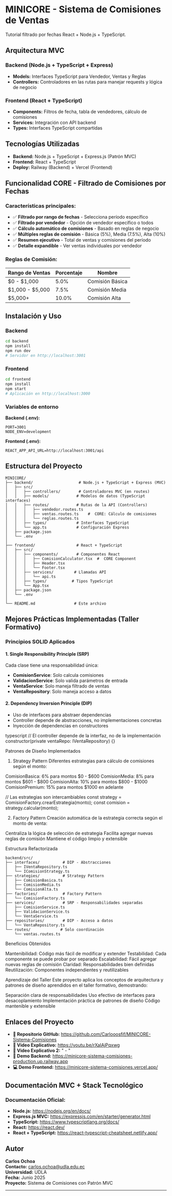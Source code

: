#  MINICORE - Sistema de Comisiones de Ventas

Tutorial filtrado por fechas React + Node.js + TypeScript. 

## Arquitectura MVC

### Backend (Node.js + TypeScript + Express)
- **Models:** Interfaces TypeScript para Vendedor, Ventas y Reglas 
- **Controllers:** Controladores en las rutas para manejar requests y lógica de negocio

### Frontend (React + TypeScript)
- **Components:** Filtros de fecha, tabla de vendedores, cálculo de comisiones
- **Services:** Integración con API backend
- **Types:** Interfaces TypeScript compartidas

## Tecnologías Utilizadas
- **Backend:** Node.js + TypeScript + Express.js (Patrón MVC)
- **Frontend:** React + TypeScript
- **Deploy:** Railway (Backend) + Vercel (Frontend)

##  Funcionalidad CORE - Filtrado de Comisiones por Fechas

###  Características principales:
- ✅ **Filtrado por rango de fechas** - Selecciona período específico
- ✅ **Filtrado por vendedor** - Opción de vendedor específico o todos
- ✅ **Cálculo automático de comisiones** - Basado en reglas de negocio
- ✅ **Múltiples reglas de comisión** - Básica (5%), Media (7.5%), Alta (10%)
- ✅ **Resumen ejecutivo** - Total de ventas y comisiones del período
- ✅ **Detalle expandible** - Ver ventas individuales por vendedor

### Reglas de Comisión:
| Rango de Ventas | Porcentaje | Nombre |
|----------------|------------|---------|
| $0 - $1,000 | 5.0% | Comisión Básica |
| $1,000 - $5,000 | 7.5% | Comisión Media |
| $5,000+ | 10.0% | Comisión Alta |

## Instalación y Uso

### Backend
```bash
cd backend
npm install
npm run dev
# Servidor en http://localhost:3001
```

### Frontend
```bash
cd frontend
npm install
npm start
# Aplicación en http://localhost:3000
```

### Variables de entorno
**Backend (.env):**
```env
PORT=3001
NODE_ENV=development
```

**Frontend (.env):**
```env
REACT_APP_API_URL=http://localhost:3001/api
```


##  Estructura del Proyecto

```
MINICORE/
├── backend/                    # Node.js + TypeScript + Express (MVC)
│   ├── src/
│   │   ├── controllers/        # Controladores MVC (en routes)
│   │   ├── models/            # Modelos de datos (TypeScript interfaces)
│   │   ├── routes/            # Rutas de la API (Controllers)
│   │   │   ├── vendedor.routes.ts
│   │   │   ├── ventas.routes.ts    #  CORE: Cálculo de comisiones
│   │   │   └── reglas.routes.ts
│   │   ├── types/             # Interfaces TypeScript
│   │   └── app.ts             # Configuración Express
│   ├── package.json
│   └── .env
│
├── frontend/                  # React + TypeScript
│   ├── src/
│   │   ├── components/        # Componentes React
│   │   │   ├── ComisionCalculator.tsx  #  CORE Component
│   │   │   ├── Header.tsx
│   │   │   └── Footer.tsx
│   │   ├── services/         # Llamadas API
│   │   │   └── api.ts
│   │   ├── types/           # Tipos TypeScript
│   │   └── App.tsx
│   ├── package.json
│   └── .env
│
└── README.md                 # Este archivo
```

##  Mejores Prácticas Implementadas (Taller Formativo)

###  Principios SOLID Aplicados

#### 1. Single Responsibility Principle (SRP)
Cada clase tiene una responsabilidad única:
- **ComisionService**: Solo calcula comisiones
- **ValidacionService**: Solo valida parámetros de entrada  
- **VentaService**: Solo maneja filtrado de ventas
- **VentaRepository**: Solo maneja acceso a datos

#### 2. Dependency Inversion Principle (DIP)
- Uso de interfaces para abstraer dependencias
- Controller depende de abstracciones, no implementaciones concretas
- Inyección de dependencias en constructores

typescript
// El controller depende de la interfaz, no de la implementación
constructor(private ventaRepo: IVentaRepository) {}

 Patrones de Diseño Implementados

1. Strategy Pattern
Diferentes estrategias para cálculo de comisiones según el monto:

ComisionBasica: 6% para montos $0 - $600
ComisionMedia: 8% para montos $601 - $800
ComisionAlta: 10% para montos $800 - $1000
ComisionPremium: 15% para montos $1000 en adelante

// Las estrategias son intercambiables
const strategy = ComisionFactory.crearEstrategia(monto);
const comision = strategy.calcular(monto);

2. Factory Pattern
Creación automática de la estrategia correcta según el monto de venta:

Centraliza la lógica de selección de estrategia
Facilita agregar nuevas reglas de comisión
Mantiene el código limpio y extensible

 Estructura Refactorizada
```
backend/src/
├── interfaces/          # DIP - Abstracciones
│   ├── IVentaRepository.ts
│   └── IComisionStrategy.ts
├── strategies/          # Strategy Pattern
│   ├── ComisionBasica.ts
│   ├── ComisionMedia.ts
│   └── ComisionAlta.ts
├── factories/           # Factory Pattern
│   └── ComisionFactory.ts
├── services/            # SRP - Responsabilidades separadas
│   ├── ComisionService.ts
│   ├── ValidacionService.ts
│   └── VentaService.ts
├── repositories/        # DIP - Acceso a datos
│   └── VentaRepository.ts
└── routes/             # Solo coordinación
    └── ventas.routes.ts
```
 Beneficios Obtenidos

Mantenibilidad: Código más fácil de modificar y extender
Testabilidad: Cada componente se puede probar por separado
Escalabilidad: Fácil agregar nuevas reglas de comisión
Claridad: Responsabilidades bien definidas
Reutilización: Componentes independientes y reutilizables

 Aprendizaje del Taller
Este proyecto aplica los conceptos de arquitectura y patrones de diseño aprendidos en el taller formativo, demostrando:

Separación clara de responsabilidades
Uso efectivo de interfaces para desacoplamiento
Implementación práctica de patrones de diseño
Código mantenible y extensible

##  Enlaces del Proyecto

- **🔗 Repositorio GitHub:** https://github.com/Carlooosfif/MINICORE-Sistema-Comisiones
- **🎥 Video Explicativo:** https://youtu.be/rXaIAjPqxwg
- **🎥 Video Explicativo 2:** " - " 
- **🚀 Demo Backend:** https://minicore-sistema-comisiones-production.up.railway.app
- **💻 Demo Frontend:** https://minicore-sistema-comisiones.vercel.app/

##  Documentación MVC + Stack Tecnológico

### Documentación Oficial:
- **Node.js:** https://nodejs.org/en/docs/
- **Express.js MVC:** https://expressjs.com/en/starter/generator.html
- **TypeScript:** https://www.typescriptlang.org/docs/
- **React:** https://react.dev/
- **React + TypeScript:** https://react-typescript-cheatsheet.netlify.app/

##  Autor

**Carlos Ochoa**  
 **Contacto:** carlos.ochoa@udla.edu.ec  
 **Universidad:** UDLA  
 **Fecha:** Junio 2025  
 **Proyecto:** Sistema de Comisiones con Patrón MVC  

---